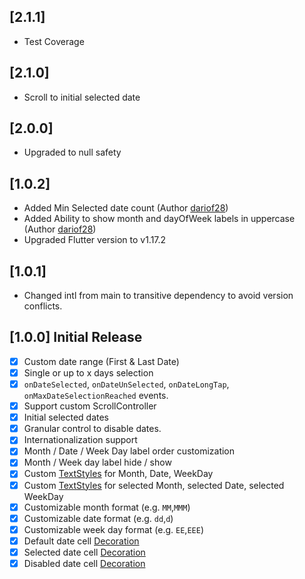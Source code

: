 ## [2.1.1]

- Test Coverage

## [2.1.0]

- Scroll to initial selected date

## [2.0.0]

- Upgraded to null safety

## [1.0.2]

- Added Min Selected date count (Author [dariof28](https://github.com/dariof28))
- Added Ability to show month and dayOfWeek labels in uppercase (Author [dariof28](https://github.com/dariof28))
- Upgraded Flutter version to v1.17.2

## [1.0.1]

- Changed intl from main to transitive dependency to avoid version conflicts.

## [1.0.0] Initial Release

- [x] Custom date range (First & Last Date)
- [x] Single or up to x days selection
- [x] `onDateSelected`, `onDateUnSelected`, `onDateLongTap`, `onMaxDateSelectionReached` events.
- [x] Support custom ScrollController
- [x] Initial selected dates
- [x] Granular control to disable dates.  
- [x] Internationalization support
- [x] Month / Date / Week Day label order customization
- [x] Month / Week day label hide / show
- [x] Custom [TextStyles](https://api.flutter.dev/flutter/painting/TextStyle-class.html) for Month, Date, WeekDay
- [x] Custom [TextStyles](https://api.flutter.dev/flutter/painting/TextStyle-class.html) for selected Month, selected Date, selected WeekDay
- [x] Customizable month format (e.g. `MM`,`MMM`)
- [x] Customizable date format (e.g. `dd`,`d`)
- [x] Customizable week day format (e.g. `EE`,`EEE`)
- [x] Default date cell [Decoration](https://api.flutter.dev/flutter/painting/Decoration-class.html)
- [x] Selected date cell [Decoration](https://api.flutter.dev/flutter/painting/Decoration-class.html)
- [x] Disabled date cell [Decoration](https://api.flutter.dev/flutter/painting/Decoration-class.html)

